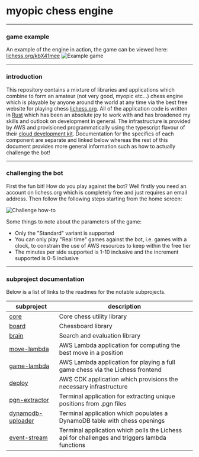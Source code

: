 # myopic chess engine

---

### game example

An example of the engine in action, the game can be viewed here: [lichess.org/kbX41mee](https://lichess.org/kbX41mee)
![Example game](https://th0masb-public-assets.s3.eu-west-2.amazonaws.com/myopic-example-game.gif)

---

### introduction

This repository contains a mixture of libraries and applications which combine
to form an amateur (not very good, myopic etc...)  chess engine which is
playable by anyone around the world at any time via the best free website for
playing chess [lichess.org](lichess.org). All of the application code is written in [Rust](rust-lang.org) which
has been an absolute joy to work with and has broadened my skills and outlook on
development in general. The infrastructure is provided by AWS and provisioned
programmatically using the typescript flavour of their [cloud development kit](https://aws.amazon.com/cdk/).
Documentation for the specifics of each component are separate and linked below
whereas the rest of this document provides more general information such as how
to actually challenge the bot!

---

### challenging the bot

First the fun bit! How do you play against the bot? Well firstly you need an
account on lichess.org which is completely free and just requires an email 
address. Then follow the following steps starting from the home screen:

![Challenge how-to](https://th0masb-public-assets.s3.eu-west-2.amazonaws.com/myopic-challenge-how-to.gif)

Some things to note about the parameters of the game:

 - Only the "Standard" variant is supported 
 - You can only play "Real time" games against the bot, i.e. games with a
   clock, to constrain the use of AWS resources to keep within the free tier
 - The minutes per side supported is 1-10 inclusive and the increment supported
   is 0-5 inclusive 

---

### subproject documentation

Below is a list of links to the readmes for the notable subprojects.

| subproject | description |
| ---------- | ----------- |
| [core](https://github.com/th0masb/myopic/tree/ISSUE-59/core) | Core chess utility library |
| [board](https://github.com/th0masb/myopic/tree/ISSUE-59/board) | Chessboard library |
| [brain](https://github.com/th0masb/myopic/tree/ISSUE-59/brain) | Search and evaluation library |
| [move-lambda](https://github.com/th0masb/myopic/tree/ISSUE-59/move-lambda) | AWS Lambda application for computing the best move in a position |
| [game-lambda](https://github.com/th0masb/myopic/tree/ISSUE-59/game-lambda) | AWS Lambda application for playing a full game chess via the Lichess frontend | 
| [deploy](https://github.com/th0masb/myopic/tree/ISSUE-59/deploy) | AWS CDK application which provisions the necessary infrastructure |
| [pgn-extractor](https://github.com/th0masb/myopic/tree/ISSUE-59/openings/pgn-extractor) | Terminal application for extracting unique positions from .pgn files |
| [dynamodb-uploader](https://github.com/th0masb/myopic/tree/ISSUE-59/openings/dynamodb-uploader) | Terminal application which populates a DynamoDB table with chess openings |
| [event-stream](https://github.com/th0masb/myopic/tree/ISSUE-59/event-stream) | Terminal application which polls the Lichess api for challenges and triggers lambda functions |



